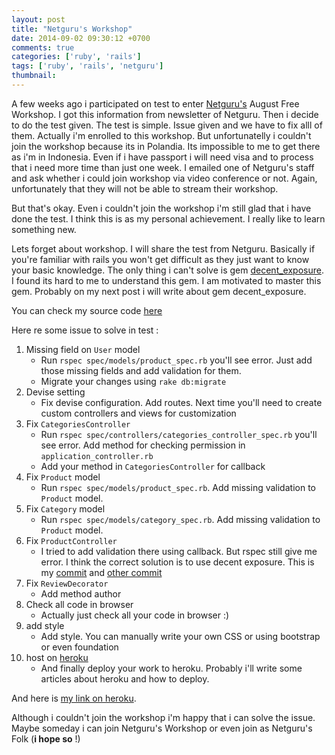 ```yaml
---
layout: post
title: "Netguru's Workshop"
date: 2014-09-02 09:30:12 +0700
comments: true
categories: ['ruby', 'rails']
tags: ['ruby', 'rails', 'netguru']
thumbnail: 
---
```

A few weeks ago i participated on test to enter <a href="https://netguru.co/" target="_blank">Netguru's</a> August Free Workshop. I got this information from newsletter of Netguru. Then i decide to do the test given. The test is simple. Issue given and we have to fix alll of them. Actually i'm enrolled to this workshop. But unfortunatelly i couldn't join the workshop because its in Polandia. Its impossible to me to get there as i'm in Indonesia. Even if i have passport i will need visa and to process that i need more time than just one week. I emailed one of Netguru's staff and ask whether i could join workshop via video conference or not. Again, unfortunately that they will not be able to stream their workshop.

But that's okay. Even i couldn't join the workshop i'm still glad that i have done the test. I think this is as my personal achievement. I really like to learn something new.

Lets forget about workshop. I will share the test from Netguru. Basically if you're familiar with rails you won't get difficult as they just want to know your basic knowledge. The only thing i can't solve is gem <a href="https://github.com/hashrocket/decent_exposure" target="_blank">decent_exposure</a>. I found its hard to me to understand this gem. I am motivated to master this gem. Probably on my next post i will write about gem decent_exposure.

You can check my source code <a href="https://github.com/yunanhelmy/workshops" target="_blank">here</a>

Here re some issue to solve in test :

1. Missing field on `User` model
	* Run `rspec spec/models/product_spec.rb` you'll see error. Just add those missing fields and add validation for them.
	* Migrate your changes using `rake db:migrate` 
2. Devise setting
	* Fix devise configuration. Add routes. Next time you'll need to create custom controllers and views for customization
3. Fix `CategoriesController`
	* Run `rspec spec/controllers/categories_controller_spec.rb` you'll see error. Add method for checking permission in `application_controller.rb`
	* Add your method in `CategoriesController` for callback
4. Fix `Product` model
	* Run `rspec spec/models/product_spec.rb`. Add missing validation to `Product` model.
5. Fix `Category` model
	* Run `rspec spec/models/category_spec.rb`. Add missing validation to `Product` model.
6. Fix `ProductController`
	* I tried to add validation there using callback. But rspec still give me error. I think the correct solution is to use decent exposure. This is my <a href="https://github.com/yunanhelmy/workshops/commit/0d658ef96ba1dfc31bc44b9f09a32cbf8a963a82" target="_blank">commit</a> and <a href="https://github.com/yunanhelmy/workshops/commit/f3ceb2d8b65d01016cbfe1345234148c6f65dd97" target="_blank">other commit</a>
7. Fix `ReviewDecorator`
	* Add method author
8. Check all code in browser
	* Actually just check all your code in browser :)
9. add style
	* Add style. You can manually write your own CSS or using bootstrap or even foundation
10. host on <a href="http://heroku.com/" target="_blank">heroku</a>
	* And finally deploy your work to heroku. Probably i'll write some articles about heroku and how to deploy.

And here is <a href="http://floating-shelf-2449.herokuapp.com/
" target="_blank">my link on heroku</a>.

Although i couldn't join the workshop i'm happy that i can solve the issue. Maybe someday i can join Netguru's Workshop or even join as Netguru's Folk (<strong>i hope so</strong> !)
